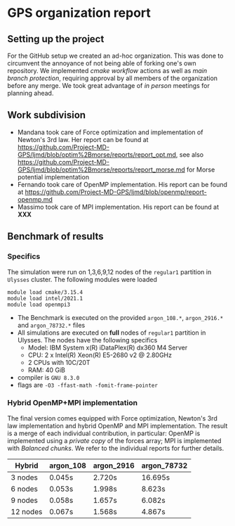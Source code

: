 # GPS organization report



## Setting up the project

For the GitHub setup we created an ad-hoc organization. This was done to circumvent the annoyance of not being able of forking one's own repository. We implemented *cmake workflow* actions as well as *main branch protection*, requiring approval by all members of the organization before any merge. We took great advantage of *in person* meetings for planning ahead.



## Work subdivision

+ Mandana took care of Force optimization and implementation of Newton's 3rd law. Her report can be found at https://github.com/Project-MD-GPS/ljmd/blob/optim%2Bmorse/reports/report_opt.md, see also https://github.com/Project-MD-GPS/ljmd/blob/optim%2Bmorse/reports/report_morse.md for Morse potential implementation
+ Fernando took care of OpenMP implementation. His report can be found at https://github.com/Project-MD-GPS/ljmd/blob/openmp/report-openmp.md
+ Massimo took care of MPI implementation. His report can be found at **XXX**



## Benchmark of results

### Specifics

The simulation were run on 1,3,6,9,12 nodes of the `regular1` partition in `Ulysses` cluster. The following modules were loaded

    module load cmake/3.15.4
	module load intel/2021.1
	module load openmpi3

+ The Benchmark is executed on the provided `argon_108.*`, `argon_2916.*` and `argon_78732.*` files
+ All simulations are executed on **full** nodes of `regular1` partition in Ulysses. The nodes have the following specifics 
    + Model: IBM System x(R) iDataPlex(R) dx360 M4 Server
    + CPU: 2 x Intel(R) Xeon(R) E5-2680 v2 @ 2.80GHz
    + 2 CPUs with 10C/20T
    + RAM: 40 GiB
+ compiler is `GNU 8.3.0` 
+ flags are `-O3 -ffast-math -fomit-frame-pointer`



### Hybrid OpenMP+MPI implementation

The final version comes equipped with Force optimization, Newton's 3rd law implementation and hybrid OpenMP and MPI implementation. The result is a merge of each individual contribution, in particular: OpenMP is implemented using a *private copy* of the forces array; MPI is implemented with *Balanced chunks*. We refer to the individual reports for further details.

| Hybrid   | argon_108 | argon_2916 | argon_78732 |
|----------|-----------|------------|-------------|
| 3 nodes  | 0.045s    | 2.720s     | 16.695s     |
| 6 nodes  | 0.053s    | 1.998s     | 8.623s      |
| 9 nodes  | 0.058s    | 1.657s     | 6.082s      |
| 12 nodes | 0.067s    | 1.568s     | 4.867s      |
